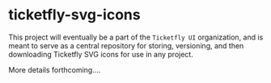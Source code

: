 # ticketfly-svg-icons

This project will eventually be a part of the `Ticketfly UI` organization, and is
meant to serve as a central repository for storing, versioning, and then downloading
Ticketfly SVG icons for use in any project.

More details forthcoming....
